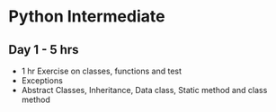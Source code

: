 # Python Intermediate


## Day 1 - 5 hrs
-  1 hr Exercise on classes, functions and test
- Exceptions
- Abstract Classes, Inheritance, Data class, Static method and class method